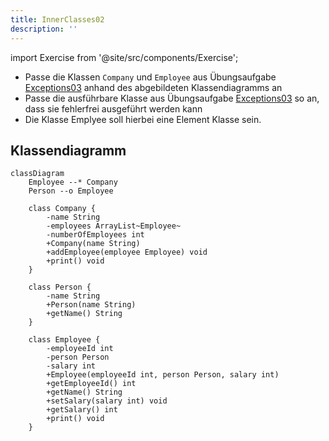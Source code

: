 ```yaml
---
title: InnerClasses02
description: ''
---
```


import Exercise from '@site/src/components/Exercise';

- Passe die Klassen `Company` und `Employee` aus Übungsaufgabe
  [Exceptions03](../exceptions/exceptions03) anhand des abgebildeten
  Klassendiagramms an
- Passe die ausführbare Klasse aus Übungsaufgabe
  [Exceptions03](../exceptions/exceptions03) so an, dass sie fehlerfrei
  ausgeführt werden kann
- Die Klasse Emplyee soll hierbei eine Element Klasse sein.

## Klassendiagramm
```mermaid
classDiagram
    Employee --* Company
    Person --o Employee

    class Company {
        -name String
        -employees ArrayList~Employee~
        -numberOfEmployees int
        +Company(name String)
        +addEmployee(employee Employee) void
        +print() void
    }

    class Person {
        -name String
        +Person(name String)
        +getName() String
    }

    class Employee {
        -employeeId int
        -person Person
        -salary int
        +Employee(employeeId int, person Person, salary int)
        +getEmployeeId() int
        +getName() String
        +setSalary(salary int) void
        +getSalary() int
        +print() void
    }
```

<Exercise pullRequest="55" branchSuffix="inner-classes/02" />
